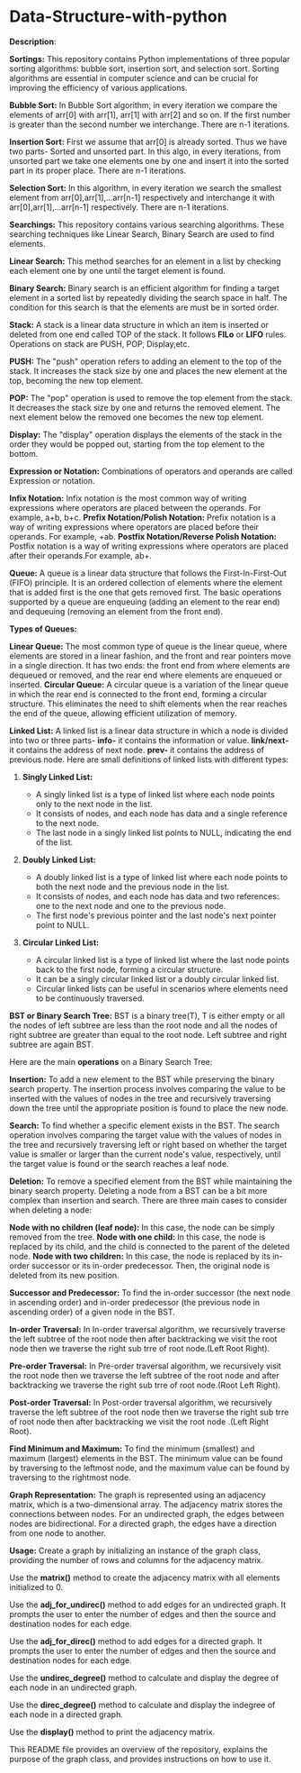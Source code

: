 # Data-Structure-with-python

**Description**:

**Sortings:**
This repository contains Python implementations of three popular sorting algorithms: bubble sort, insertion sort, and selection sort. Sorting algorithms are essential in computer science and can be crucial for improving the efficiency of various applications.

**Bubble Sort:** In Bubble Sort algorithm, in every iteration we compare the elements of arr[0] with arr[1], arr[1] with arr[2] and so on. If the first number is greater than the second number we interchange. There are n-1 iterations.

**Insertion Sort:** First we assume that arr[0] is already sorted. Thus we have two parts- Sorted and unsorted part. In this algo, in every iterations, from unsorted part we take one elements one by one and insert it into the sorted part in its proper place. There are n-1 iterations.

**Selection Sort:** In this algorithm, in every iteration we search the smallest element from arr[0],arr[1],...arr[n-1] respectively and interchange it with arr[0],arr[1],...arr[n-1] respectively. There are n-1 iterations.

**Searchings:**
This repository contains various searching algorithms. These searching techniques like Linear Search, Binary Search are used to find elements.

**Linear Search:** This method searches for an element in a list by checking each element one by one until the target element is found.

**Binary Search:** Binary search is an efficient algorithm for finding a target element in a sorted list by repeatedly dividing the search space in half. The condition for this search is that the elements are must be in sorted order.

**Stack:**
A stack is a linear data structure in which an item is inserted or deleted from one end called TOP of the stack. It follows **FILo** or **LIFO** rules.
Operations on stack are PUSH, POP, Display,etc.

**PUSH:** The "push" operation refers to adding an element to the top of the stack. It increases the stack size by one and places the new element at the top, becoming the new top element.

**POP:** The "pop" operation is used to remove the top element from the stack. It decreases the stack size by one and returns the removed element. The next element below the removed one becomes the new top element.

**Display:** The "display" operation displays the elements of the stack in the order they would be popped out, starting from the top element to the bottom.

**Expression or Notation:**
Combinations of operators and operands are called Expression or notation. 

**Infix Notation:** Infix notation is the most common way of writing expressions where operators are placed between the operands. For example, a+b, b+c.
**Prefix Notation/Polish Notation:** Prefix notation is a way of writing expressions where operators are placed before their operands. For example, +ab.
**Postfix Notation/Reverse Polish Notation:** Postfix notation is a way of writing expressions where operators are placed after their operands.For example, ab+.

**Queue:**
A queue is a linear data structure that follows the First-In-First-Out (FIFO) principle. It is an ordered collection of elements where the element that is added first is the one that gets removed first. The basic operations supported by a queue are enqueuing (adding an element to the rear end) and dequeuing (removing an element from the front end).

**Types of Queues:**

**Linear Queue:** The most common type of queue is the linear queue, where elements are stored in a linear fashion, and the front and rear pointers move in a single direction. It has two ends: the front end from where elements are dequeued or removed, and the rear end where elements are enqueued or inserted.
**Circular Queue:** A circular queue is a variation of the linear queue in which the rear end is connected to the front end, forming a circular structure. This eliminates the need to shift elements when the rear reaches the end of the queue, allowing efficient utilization of memory.

**Linked List:**
A linked list is a linear data structure in which a node is divided into two or three parts- 
  **info-** it contains the information or value.
  **link/next-** it contains the address of next node.
  **prev-** it contains the address of previous node.
  Here are small definitions of linked lists with different types:

1. **Singly Linked List:**
   - A singly linked list is a type of linked list where each node points only to the next node in the list.
   - It consists of nodes, and each node has data and a single reference to the next node.
   - The last node in a singly linked list points to NULL, indicating the end of the list.

2. **Doubly Linked List:**
   - A doubly linked list is a type of linked list where each node points to both the next node and the previous node in the list.
   - It consists of nodes, and each node has data and two references: one to the next node and one to the previous node.
   - The first node's previous pointer and the last node's next pointer point to NULL.

3. **Circular Linked List:**
   - A circular linked list is a type of linked list where the last node points back to the first node, forming a circular structure.
   - It can be a singly circular linked list or a doubly circular linked list.
   - Circular linked lists can be useful in scenarios where elements need to be continuously traversed.


**BST or Binary Search Tree:**
BST is a binary tree(T), T is either empty or all the nodes of left subtree are less than the root node and all the nodes of right subtree are greater than equal to the root node. Left subtree and right subtree are again BST.

Here are the main **operations** on a Binary Search Tree:

**Insertion:** To add a new element to the BST while preserving the binary search property. The insertion process involves comparing the value to be inserted with the values of nodes in the tree and recursively traversing down the tree until the appropriate position is found to place the new node.

**Search:** To find whether a specific element exists in the BST. The search operation involves comparing the target value with the values of nodes in the tree and recursively traversing left or right based on whether the target value is smaller or larger than the current node's value, respectively, until the target value is found or the search reaches a leaf node.

**Deletion:** To remove a specified element from the BST while maintaining the binary search property. Deleting a node from a BST can be a bit more complex than insertion and search. There are three main cases to consider when deleting a node:

**Node with no children (leaf node):** In this case, the node can be simply removed from the tree.
**Node with one child:** In this case, the node is replaced by its child, and the child is connected to the parent of the deleted node.
**Node with two children:** In this case, the node is replaced by its in-order successor or its in-order predecessor. Then, the original node is deleted from its new position.

**Successor and Predecessor:** To find the in-order successor (the next node in ascending order) and in-order predecessor (the previous node in ascending order) of a given node in the BST.

**In-order Traversal:** In In-order traversal algorithm, we recursively traverse the left subtree of the root node then after backtracking we visit the root node then we traverse the right sub trre of root node.(Left Root Right).

**Pre-order Traversal:** In Pre-order traversal algorithm, we recursively visit the root node then we traverse the left subtree of the root node and after backtracking we traverse the right sub trre of root node.(Root Left Right).

**Post-order Traversal:** In Post-order traversal algorithm, we recursively traverse the left subtree of the root node then we traverse the right sub trre of root node then after backtracking we visit the root node .(Left Right Root).

**Find Minimum and Maximum:** To find the minimum (smallest) and maximum (largest) elements in the BST. The minimum value can be found by traversing to the leftmost node, and the maximum value can be found by traversing to the rightmost node.


**Graph Representation:**
The graph is represented using an adjacency matrix, which is a two-dimensional array. The adjacency matrix stores the connections between nodes. For an undirected graph, the edges between nodes are bidirectional. For a directed graph, the edges have a direction from one node to another.

**Usage:**
Create a graph by initializing an instance of the graph class, providing the number of rows and columns for the adjacency matrix.

Use the **matrix()** method to create the adjacency matrix with all elements initialized to 0.

Use the **adj_for_undirec()** method to add edges for an undirected graph. It prompts the user to enter the number of edges and then the source and destination nodes for each edge.

Use the **adj_for_direc()** method to add edges for a directed graph. It prompts the user to enter the number of edges and then the source and destination nodes for each edge.

Use the **undirec_degree()** method to calculate and display the degree of each node in an undirected graph.

Use the **direc_degree()** method to calculate and display the indegree of each node in a directed graph.

Use the **display()** method to print the adjacency matrix.

This README file provides an overview of the repository, explains the purpose of the graph class, and provides instructions on how to use it.
